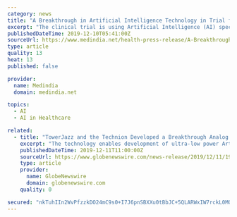 ```yaml
---
category: news
title: "A Breakthrough in Artificial Intelligence Technology in Trial for Detecting Polyps"
excerpt: "The clinical trial is using Artificial Intelligence (AI) specifically designed for the colon to assist ... as well as for identifying existing colorectal cancers early - which can improve survival. AMSURG, an Envision Healthcare Solution and partner with Raleigh Endoscopy Center, performs nearly 1 million colonoscopies a year and is committed ..."
publishedDateTime: 2019-12-10T05:41:00Z
sourceUrl: https://www.medindia.net/health-press-release/A-Breakthrough-in-Artificial-Intelligence-Technology-in-Trial-for-Detecting-Polyps-443162-1.htm
type: article
quality: 13
heat: 13
published: false

provider:
  name: Medindia
  domain: medindia.net

topics:
  - AI
  - AI in Healthcare

related:
  - title: "TowerJazz and the Technion Developed a Breakthrough Analog Platform for Artificial Intelligence in Edge Devices"
    excerpt: "The technology enables development of ultra-low power Artificial Intelligence (AI) cores suitable for IoT edge devices and sensors such as fingerprint sensors, face and audio recognition applications among others. Compared with existing digitally based solutions, this solution enables several orders of magnitude lower power consumption and is ..."
    publishedDateTime: 2019-12-11T11:00:00Z
    sourceUrl: https://www.globenewswire.com/news-release/2019/12/11/1959087/0/en/TowerJazz-and-the-Technion-Developed-a-Breakthrough-Analog-Platform-for-Artificial-Intelligence-in-Edge-Devices.html
    type: article
    provider:
      name: GlobeNewswire
      domain: globenewswire.com
    quality: 0

secured: "nkTuhIIn2WvPfzzkDO24mC9s0+I7J6pnSBXXu0tBbJC+5QLARWxIW7rckL0MQcuH+75EcNsD0AlNARpT3rYxP0zrrIxx+JSFBGyazvOY+t4fBvBNW9PYt+3VmHB2tX556IlTVmbpTlPlobgi15ZgkxVSRaO1p5Q5tMaAZQiG6S+fL0eYhiq7QUMLiXlqL3K38DQ6lwHwD2UfgXLCvejd0nXuIm17F9nqugEjjxmTy+7/3GihcC7QP1guj2v3WTdeFSRfVKQoFbZKsBX0/gx8mA==;kHnUMwLquGiKaY0tHDUAUQ=="
---
```


